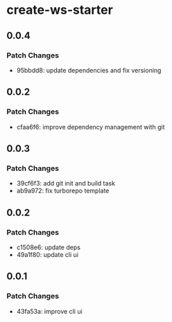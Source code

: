 # create-ws-starter

## 0.0.4

### Patch Changes

- 95bbdd8: update dependencies and fix versioning

## 0.0.2

### Patch Changes

- cfaa6f6: improve dependency management with git

## 0.0.3

### Patch Changes

- 39cf6f3: add git init and build task
- ab9a972: fix turborepo template

## 0.0.2

### Patch Changes

- c1508e6: update deps
- 49a1f80: update cli ui

## 0.0.1

### Patch Changes

- 43fa53a: improve cli ui
